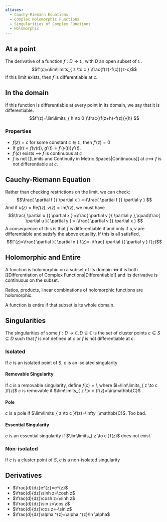 ```yaml
---
aliases:
  - Cauchy-Riemann Equations
  - Complex Holomorphic Functions
  - Singularities of Complex Functions
  - Holomorphic
---
```

## At a point
The derivative of a function $f:D\to \mathbb{C}$, with $D$ an open subset of $\mathbb{C}$.
$$f'(c)=\lim\limits_{ z \to c } \frac{f(z)-f(c)}{z-c}$$
If this limit exists, then $f$ is differentiable at $c$.
## In the domain
If this function is differentiable at every point in its domain, we say that it is differentiable.
$$f'(z)=\lim\limits_{ h \to 0 }\frac{(f(z+h)-f(z))}{h} $$
### Properties
- $f(z)=c$ for some constant $c\in \mathbb{C}$, then $f'(z)=0$
- If $g(t)=f(\gamma(t))$, $g'(t)=f'(\gamma(t))\gamma'(t)$.
- $f'(c)$ exists $\implies$ $f$ is continuous at $c$
- $f$ is not [[Limits and Continuity in Metric Spaces|Continuous]] at $c\implies$ $f$ is not differentiable at $c$.
## Cauchy-Riemann Equation
Rather than checking restrictions on the limit, we can check:
$$\frac{ \partial f }{ \partial x } =-i\frac{ \partial f }{ \partial y } $$
And if $u(z)=\mathrm{Re}f(z),\,v(z)=\mathrm{Im}f(z)$, we must have
$$\frac{ \partial u }{ \partial x } =\frac{ \partial v }{ \partial y },\quad\frac{ \partial u }{ \partial y } =-\frac{ \partial v }{ \partial x } $$
A consequence of this is that $f$ is differentiable if and only if $u,v$ are differentiable and satisfy the above equality. If this is all satisfied,
$$f'(z)=\frac{ \partial  }{ \partial x } f(z)=-i\frac{ \partial  }{ \partial y } f(z)$$
## Holomorphic and Entire
A function is holomorphic on a subset of its domain $\iff$ it is both [[Differentiation of Complex Functions|Differentiable]] and its derivative is continuous on the subset.

Ratios, products, linear combinations of holomorphic functions are holomorphic.

A function is entire if that subset is its whole domain.
## Singularities
The singularities of some $f:D\to \mathbb{C}, D\subseteq \mathbb{C}$ is the set of cluster points $c\in S\subseteq D$ such that $f$ is not defined at $c$ or $f$ is not differentiable at $c$.
### Isolated
If $c$ is an isolated point of $S$, $c$ is an isolated singularity
#### Removable Singularity
If $c$ is a removable singularity, define $f(c)=l$, where $l=\lim\limits_{ z \to c }f(z)$
$c$ is removable if $\lim\limits_{ z \to c }f(z)=l\in\mathbb{C}$
#### Pole
$c$ is a pole if $\lim\limits_{ z \to c }f(z)=\infty _\mathbb{C}$. Too bad.
#### Essential Singularity
$c$ is an essential singularity if $\lim\limits_{ z \to c }f(z)$ does not exist. 
### Non-isolated
If $c$ is a cluster point of $S$, $c$ is a non-isolated singularity
## Derivatives
- $\frac{d}{dz}e^{z}=e^{z}$
- $\frac{d}{dz}\sinh z=\cosh z$
- $\frac{d}{dz}\cosh z=\sinh z$
- $\frac{d}{dz}\sin z=\cos z$
- $\frac{d}{dz}\cos z=-\sin z$
- $\frac{d}{dz}\alpha ^{z}=\alpha ^{z}\ln \alpha$